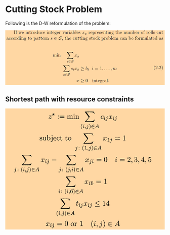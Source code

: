 # Cutting Stock Problem
Following is the D-W reformulation of the problem:

![](cuttingStock.PNG)


## Shortest path with resource constraints

![](spr.PNG)

